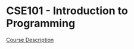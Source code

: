 # CSE101 - Introduction to Programming

[Course Description](https://techtree.iiitd.edu.in/viewDescription/filename?=CSE101)
